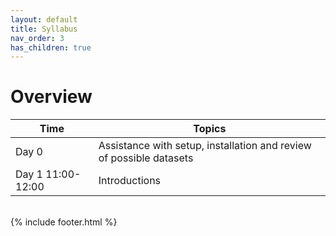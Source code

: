 ```yaml
---
layout: default
title: Syllabus
nav_order: 3
has_children: true
---
```

# Overview

Time | Topics
---- | ------
Day 0 | Assistance with setup, installation and review of possible datasets
Day 1 11:00-12:00 | Introductions

<br/>
{% include footer.html %}
